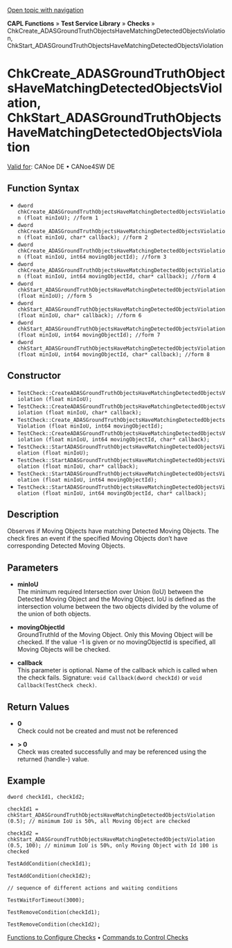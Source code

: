 [Open topic with navigation](../../../../../CANoeDEFamily.htm#Topics/CAPLFunctions/Test/Functions/CAPLfunctionChkCreateADASGroundTruthObjectsHaveMatchingDetectedObjectsViolation.md)

**CAPL Functions** » **Test Service Library** » **Checks** » ChkCreate_ADASGroundTruthObjectsHaveMatchingDetectedObjectsViolation, ChkStart_ADASGroundTruthObjectsHaveMatchingDetectedObjectsViolation

# ChkCreate_ADASGroundTruthObjectsHaveMatchingDetectedObjectsViolation, ChkStart_ADASGroundTruthObjectsHaveMatchingDetectedObjectsViolation

[Valid for](../../../Shared/FeatureAvailability.md):  CANoe DE • CANoe4SW DE

## Function Syntax

- `dword chkCreate_ADASGroundTruthObjectsHaveMatchingDetectedObjectsViolation (float minIoU); //form 1`
- `dword chkCreate_ADASGroundTruthObjectsHaveMatchingDetectedObjectsViolation (float minIoU, char* callback); //form 2`
- `dword chkCreate_ADASGroundTruthObjectsHaveMatchingDetectedObjectsViolation (float minIoU, int64 movingObjectId); //form 3`
- `dword chkCreate_ADASGroundTruthObjectsHaveMatchingDetectedObjectsViolation (float minIoU, int64 movingObjectId, char* callback); //form 4`
- `dword chkStart_ADASGroundTruthObjectsHaveMatchingDetectedObjectsViolation (float minIoU); //form 5`
- `dword chkStart_ADASGroundTruthObjectsHaveMatchingDetectedObjectsViolation (float minIoU, char* callback); //form 6`
- `dword chkStart_ADASGroundTruthObjectsHaveMatchingDetectedObjectsViolation (float minIoU, int64 movingObjectId); //form 7`
- `dword chkStart_ADASGroundTruthObjectsHaveMatchingDetectedObjectsViolation (float minIoU, int64 movingObjectId, char* callback); //form 8`

## Constructor

- `TestCheck::CreateADASGroundTruthObjectsHaveMatchingDetectedObjectsViolation (float minIoU);`
- `TestCheck::CreateADASGroundTruthObjectsHaveMatchingDetectedObjectsViolation (float minIoU, char* callback);`
- `TestCheck::Create_ADASGroundTruthObjectsHaveMatchingDetectedObjectsViolation (float minIoU, int64 movingObjectId);`
- `TestCheck::CreateADASGroundTruthObjectsHaveMatchingDetectedObjectsViolation (float minIoU, int64 movingObjectId, char* callback);`
- `TestCheck::StartADASGroundTruthObjectsHaveMatchingDetectedObjectsViolation (float minIoU);`
- `TestCheck::StartADASGroundTruthObjectsHaveMatchingDetectedObjectsViolation (float minIoU, char* callback);`
- `TestCheck::StartADASGroundTruthObjectsHaveMatchingDetectedObjectsViolation (float minIoU, int64 movingObjectId);`
- `TestCheck::StartADASGroundTruthObjectsHaveMatchingDetectedObjectsViolation (float minIoU, int64 movingObjectId, char* callback);`

## Description

Observes if Moving Objects have matching Detected Moving Objects. The check fires an event if the specified Moving Objects don’t have corresponding Detected Moving Objects.

## Parameters

- **minIoU**  
  The minimum required Intersection over Union (IoU) between the Detected Moving Object and the Moving Object. IoU is defined as the intersection volume between the two objects divided by the volume of the union of both objects.

- **movingObjectId**  
  GroundTruthId of the Moving Object. Only this Moving Object will be checked. If the value -1 is given or no movingObjectId is specified, all Moving Objects will be checked.

- **callback**  
  This parameter is optional. Name of the callback which is called when the check fails. Signature: `void Callback(dword checkId)` or `void Callback(TestCheck check)`.

## Return Values

- **0**  
  Check could not be created and must not be referenced

- **> 0**  
  Check was created successfully and may be referenced using the returned (handle-) value.

## Example

```plaintext
dword checkId1, checkId2;

checkId1 = chkStart_ADASGroundTruthObjectsHaveMatchingDetectedObjectsViolation (0.5); // minimum IoU is 50%, all Moving Object are checked

checkId2 = chkStart_ADASGroundTruthObjectsHaveMatchingDetectedObjectsViolation (0.5, 100); // minimum IoU is 50%, only Moving Object with Id 100 is checked

TestAddCondition(checkId1);

TestAddCondition(checkId2);

// sequence of different actions and waiting conditions

TestWaitForTimeout(3000);

TestRemoveCondition(checkId1);

TestRemoveCondition(checkId2);
```

[Functions to Configure Checks](../CAPLfunctionsTSLConfigurationFunctions.md) • [Commands to Control Checks](../CAPLfunctionsTSLCheckControlCommands.md)
